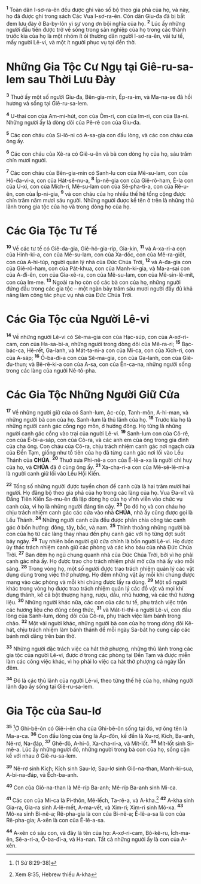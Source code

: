 <sup><b>1</b></sup> Toàn dân I-sơ-ra-ên đều được ghi vào sổ bộ theo gia phả của họ, và này, họ đã được ghi trong sách Các Vua I-sơ-ra-ên. Còn dân Giu-đa đã bị bắt đem lưu đày ở Ba-by-lôn vì sự vong ơn bội nghĩa của họ. <sup><b>2</b></sup> Lúc ấy những người đầu tiên được trở về sống trong sản nghiệp của họ trong các thành trước kia của họ là một nhóm ít ỏi thường dân người I-sơ-ra-ên, vài tư tế, mấy người Lê-vi, và một ít người phục vụ tại đền thờ.

# Những Gia Tộc Cư Ngụ tại Giê-ru-sa-lem sau Thời Lưu Đày

<sup><b>3</b></sup> Thuở ấy một số người Giu-đa, Bên-gia-min, Ép-ra-im, và Ma-na-se đã hồi hương và sống tại Giê-ru-sa-lem.

<sup><b>4</b></sup> U-thai con của Am-mi-hút, con của Ôm-ri, con của Im-ri, con của Ba-ni. Những người ấy là dòng dõi của Pê-rê con của Giu-đa.

<sup><b>5</b></sup> Các con cháu của Si-lô-ni có A-sa-gia con đầu lòng, và các con cháu của ông ấy.

<sup><b>6</b></sup> Các con cháu của Xê-ra có Giê-u-ên và bà con dòng họ của họ, sáu trăm chín mươi người.

<sup><b>7</b></sup> Các con cháu của Bên-gia-min có Sanh-lu con của Mê-su-lam, con của Hô-đa-vi-a, con của Hát-sê-nu-a, <sup><b>8</b></sup> Íp-nê-gia con của Giê-rô-ham, Ê-la con của U-xi, con của Mích-ri, Mê-su-lam con của Sê-pha-ti-a, con của Rê-u-ên, con của Íp-ni-gia, <sup><b>9</b></sup> và con cháu của họ nhiều thế hệ tổng cộng được chín trăm năm mươi sáu người. Những người được kể tên ở trên là những thủ lãnh trong gia tộc của họ và trong dòng họ của họ.

# Các Gia Tộc Tư Tế

<sup><b>10</b></sup> Về các tư tế có Giê-đa-gia, Giê-hô-gia-ríp, Gia-kin, <sup><b>11</b></sup> và A-xa-ri-a con của Hinh-ki-a, con của Mê-su-lam, con của Xa-đốc, con của Mê-ra-giốt, con của A-hi-túp, người quản lý nhà của Đức Chúa Trời, <sup><b>12</b></sup> và A-đa-gia con của Giê-rô-ham, con của Pát-khua, con của Manh-ki-gia, và Ma-a-sai con của A-đi-ên, con của Gia-xê-ra, con của Mê-su-lam, con của Mê-sin-lê-mít, con của Im-me. <sup><b>13</b></sup> Ngoài ra họ còn có các bà con của họ, những người đứng đầu trong các gia tộc – một ngàn bảy trăm sáu mươi người đầy đủ khả năng làm công tác phục vụ nhà của Đức Chúa Trời.

# Các Gia Tộc của Người Lê-vi

<sup><b>14</b></sup> Về những người Lê-vi có Sê-ma-gia con của Hạc-súp, con của A-xơ-ri-cam, con của Ha-sa-bi-a, những người trong dòng dõi của Mê-ra-ri; <sup><b>15</b></sup> Bạc-bác-ca, Hê-rết, Ga-lanh, và Mát-ta-ni-a con của Mi-ca, con của Xích-ri, con của A-sáp; <sup><b>16</b></sup> Ô-ba-đi-a con của Sê-ma-gia, con của Ga-lanh, con của Giê-đu-thun; và Bê-rê-ki-a con của A-sa, con của Ên-ca-na, những người sống trong các làng của người Nê-tô-pha.

# Các Gia Tộc Những Người Giữ Cửa

<sup><b>17</b></sup> Về những người giữ cửa có Sanh-lum, Ạc-cúp, Tanh-môn, A-hi-man, và những người bà con của họ. Sanh-lum là thủ lãnh của họ. <sup><b>18</b></sup> Trước kia họ là những người canh gác cổng ngọ môn, ở hướng đông. Họ từng là những người canh gác cổng vào trại của người Lê-vi. <sup><b>19</b></sup> Sanh-lum con của Cô-rê, con của Ê-bi-a-sáp, con của Cô-ra, và các anh em của ông trong gia đình của cha ông. Con cháu của Cô-ra, chịu trách nhiệm canh gác nơi ngạch cửa của Đền Tạm, giống như tổ tiên của họ đã từng canh gác nơi lối vào Lều Thánh của **CHÚA**. <sup><b>20</b></sup> Thuở xưa Phi-nê-a con của Ê-lê-a-xa là người chỉ huy của họ, và **CHÚA** đã ở cùng ông ấy. <sup><b>21</b></sup> Xa-cha-ri-a con của Mê-sê-lê-mi-a là người canh giữ lối vào Lều Hội Kiến.

<sup><b>22</b></sup> Tổng số những người được tuyển chọn để canh cửa là hai trăm mười hai người. Họ đăng bộ theo gia phả của họ trong các làng của họ. Vua Đa-vít và Đấng Tiên Kiến Sa-mu-ên đã lập dòng họ của họ vĩnh viễn vào chức vụ canh cửa, vì họ là những người đáng tin cậy. <sup><b>23</b></sup> Do đó họ và con cháu họ chịu trách nhiệm canh gác các cửa vào nhà **CHÚA**, nhà ấy cũng được gọi là Lều Thánh. <sup><b>24</b></sup> Những người canh cửa đều được phân chia công tác canh gác ở bốn hướng: đông, tây, bắc, và nam. <sup><b>25</b></sup> Thỉnh thoảng những người bà con của họ từ các làng thay nhau đến phụ canh gác với họ từng đợt suốt bảy ngày. <sup><b>26</b></sup> Tuy nhiên bốn người giữ cửa chính là bốn người Lê-vi. Họ được ủy thác trách nhiệm canh giữ các phòng và các kho báu của nhà Đức Chúa Trời. <sup><b>27</b></sup> Ban đêm họ ngủ chung quanh nhà của Đức Chúa Trời, bởi vì họ phải canh gác nhà ấy. Họ được trao cho trách nhiệm phải mở cửa nhà ấy vào mỗi sáng. <sup><b>28</b></sup> Trong vòng họ, một số người được trao trách nhiệm quản lý các vật dụng dùng trong việc thờ phượng. Họ đếm những vật ấy mỗi khi chúng được mang vào các phòng và mỗi khi chúng được lấy ra dùng. <sup><b>29</b></sup> Một số người khác trong vòng họ được trao trách nhiệm quản lý các đồ vật và mọi khí dụng thánh, kể cả bột thượng hạng, rượu, dầu, nhũ hương, và các thứ hương liệu. <sup><b>30</b></sup> Những người khác nữa, các con của các tư tế, phụ trách việc trộn các hương liệu cho đúng công thức, <sup><b>31</b></sup> và Mát-ti-thi-a người Lê-vi, con đầu lòng của Sanh-lum, dòng dõi của Cô-ra, phụ trách việc làm bánh trong chảo. <sup><b>32</b></sup> Một vài người khác, những người bà con của họ trong dòng dõi Kê-hát, chịu trách nhiệm làm bánh thánh để mỗi ngày Sa-bát họ cung cấp các bánh mới dâng trên bàn thờ.

<sup><b>33</b></sup> Những người đặc trách việc ca hát thờ phượng, những thủ lãnh trong các gia tộc của người Lê-vi, được ở trong các phòng tại Đền Tạm và được miễn làm các công việc khác, vì họ phải lo việc ca hát thờ phượng cả ngày lẫn đêm.

<sup><b>34</b></sup> Đó là các thủ lãnh của người Lê-vi, theo từng thế hệ của họ, những người lãnh đạo ấy sống tại Giê-ru-sa-lem.

# Gia Tộc của Sau-lơ

<sup><b>35</b></sup> [^1@-6626b4fe-ae0d-4f93-9f47-edfa458fa293]Ở Ghi-bê-ôn có Giê-i-ên cha của Ghi-bê-ôn sống tại đó, vợ ông tên là Ma-a-ca. <sup><b>36</b></sup> Con đầu lòng của ông là Áp-đôn, kế đến là Xu-rơ, Kích, Ba-anh, Nê-rơ, Na-đáp, <sup><b>37</b></sup> Ghê-đô, A-hi-ô, Xa-cha-ri-a, và Mít-lốt. <sup><b>38</b></sup> Mít-lốt sinh Si-mê-a. Lúc ấy những người đó, những người trong bà con của họ, sống cận kề với nhau ở Giê-ru-sa-lem.

<sup><b>39</b></sup> Nê-rơ sinh Kích; Kích sinh Sau-lơ; Sau-lơ sinh Giô-na-than, Manh-ki-sua, A-bi-na-đáp, và Ếch-ba-anh.

<sup><b>40</b></sup> Con của Giô-na-than là Mê-ríp Ba-anh; Mê-ríp Ba-anh sinh Mi-ca.

<sup><b>41</b></sup> Các con của Mi-ca là Pi-thôn, Mê-lếch, Ta-rê-a, và A-kha.[^1-6626b4fe-ae0d-4f93-9f47-edfa458fa293] <sup><b>42</b></sup> A-kha sinh Gia-ra, Gia-ra sinh A-lê-mết, A-ma-vết, và Xim-ri; Xim-ri sinh Mô-xa. <sup><b>43</b></sup> Mô-xa sinh Bi-nê-a; Rê-pha-gia là con của Bi-nê-a; Ê-lê-a-sa là con của Rê-pha-gia; A-xên là con của Ê-lê-a-sa.

<sup><b>44</b></sup> A-xên có sáu con, và đây là tên của họ: A-xơ-ri-cam, Bô-kê-ru, Ích-ma-ên, Sê-a-ri-a, Ô-ba-đi-a, và Ha-nan. Tất cả những người ấy là con của A-xên.

[^1-6626b4fe-ae0d-4f93-9f47-edfa458fa293]: Xem 8:35, Hebrew thiếu A-kha

[^1@-6626b4fe-ae0d-4f93-9f47-edfa458fa293]: (1 Sử 8:29-38)
